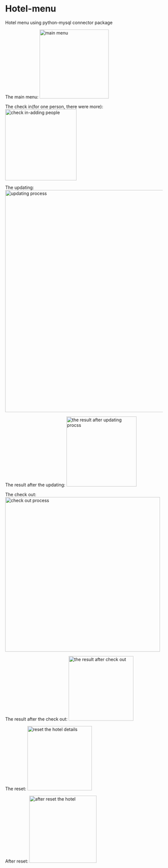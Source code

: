 # Hotel-menu
Hotel menu using python-mysql connector package

The main menu:
<img width="221" alt="main menu" src="https://user-images.githubusercontent.com/103436003/230780098-73e3108d-dcdb-46f3-925d-6e30b60645e9.PNG">

The check in(for one person, there were more):
<img width="228" alt="check in-adding people" src="https://user-images.githubusercontent.com/103436003/230780137-627ca85d-e9cb-4e26-8b00-2bc7dd5b7852.PNG">

The updating:
<img width="711" alt="updating process" src="https://user-images.githubusercontent.com/103436003/230780408-f41ead00-a117-479a-b9b6-76eefaa36599.PNG">

The result after the updating:
<img width="224" alt="the result after updating procss" src="https://user-images.githubusercontent.com/103436003/230780516-3e384d2e-581c-48f5-bec4-08c108830fa9.PNG">

The check out:
<img width="495" alt="check out process" src="https://user-images.githubusercontent.com/103436003/230780553-d062f31c-1548-4844-8f66-f4b23ef89b56.PNG">

The result after the check out:
<img width="207" alt="the result after check out" src="https://user-images.githubusercontent.com/103436003/230780574-5accb2ae-7fec-4ce0-9ac5-746080d93dbc.PNG">

The reset:
<img width="206" alt="reset the hotel details" src="https://user-images.githubusercontent.com/103436003/230780621-e5bd1799-38d3-4185-a491-c6c80b6bf22d.PNG">

After reset:
<img width="215" alt="after reset the hotel" src="https://user-images.githubusercontent.com/103436003/230780645-ce519954-8504-4ba9-857b-c8b6a8c499b2.PNG">
